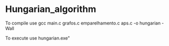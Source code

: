 # Hungarian_algorithm

To compile use gcc main.c grafos.c emparelhamento.c aps.c -o hungarian -Wall

To execute use hungarian.exe"
